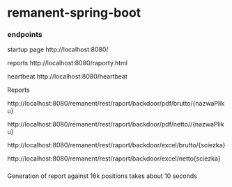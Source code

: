 # remanent-spring-boot

### endpoints

startup page
http://localhost:8080/

reports
http://localhost:8080/raporty.html

heartbeat
http://localhost:8080/heartbeat

Reports

http://localhost:8080/remanent/rest/raport/backdoor/pdf/brutto/{nazwaPliku}

http://localhost:8080/remanent/rest/raport/backdoor/pdf/netto//{nazwaPliku}

http://localhost:8080/remanent/rest/raport/backdoor/excel/brutto/{sciezka}

http://localhost:8080/remanent/rest/raport/backdoor/excel/netto{sciezka}


###
Generation of report against 16k positions takes about 10 seconds